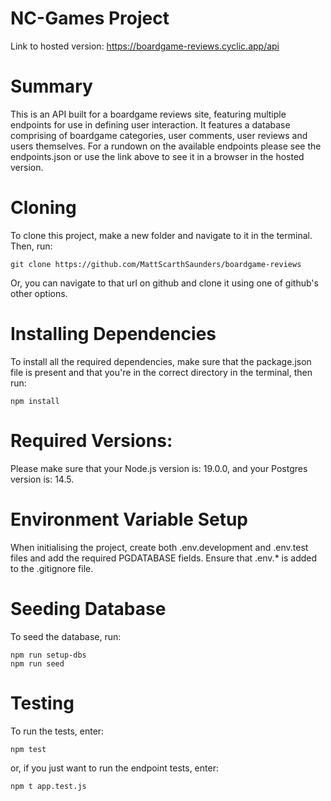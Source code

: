 # NC-Games Project

Link to hosted version:
https://boardgame-reviews.cyclic.app/api

# Summary

This is an API built for a boardgame reviews site, featuring multiple endpoints for use in defining user interaction. It features a database comprising of boardgame categories, user comments, user reviews and users themselves. For a rundown on the available endpoints please see the endpoints.json or use the link above to see it in a browser in the hosted version.

# Cloning

To clone this project, make a new folder and navigate to it in the terminal. Then, run:

```
git clone https://github.com/MattScarthSaunders/boardgame-reviews
```

Or, you can navigate to that url on github and clone it using one of github's other options.

# Installing Dependencies

To install all the required dependencies, make sure that the package.json file is present and that you're in the correct directory in the terminal, then run:

```
npm install
```

# Required Versions:

Please make sure that your Node.js version is: 19.0.0, and your Postgres version is: 14.5.

# Environment Variable Setup

When initialising the project, create both .env.development and .env.test files and add the required PGDATABASE fields. Ensure that .env.\* is added to the .gitignore file.

# Seeding Database

To seed the database, run:

```
npm run setup-dbs
npm run seed
```

# Testing

To run the tests, enter:

```
npm test
```

or, if you just want to run the endpoint tests, enter:

```
npm t app.test.js
```
